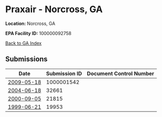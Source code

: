 # Praxair - Norcross, GA

**Location:** Norcross, GA

**EPA Facility ID:** 100000092758

[Back to GA Index](../../index.md)

## Submissions

| Date | Submission ID | Document Control Number |
|------|--------------|-------------------------|
| [2009-05-18](submissions/1000001542.md) | 1000001542 |  |
| [2004-06-18](submissions/32661.md) | 32661 |  |
| [2000-09-05](submissions/21815.md) | 21815 |  |
| [1999-06-21](submissions/19953.md) | 19953 |  |
